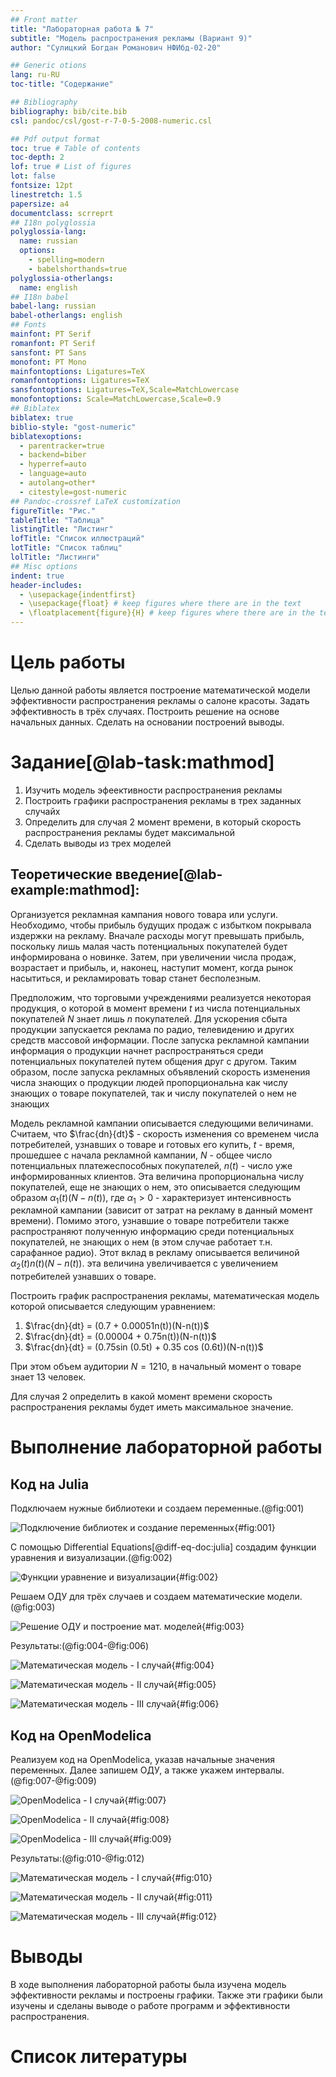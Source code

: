 ```yaml
---
## Front matter
title: "Лабораторная работа № 7"
subtitle: "Модель распространения рекламы (Вариант 9)"
author: "Сулицкий Богдан Романович НФИбд-02-20"

## Generic otions
lang: ru-RU
toc-title: "Содержание"

## Bibliography
bibliography: bib/cite.bib
csl: pandoc/csl/gost-r-7-0-5-2008-numeric.csl

## Pdf output format
toc: true # Table of contents
toc-depth: 2
lof: true # List of figures
lot: false
fontsize: 12pt
linestretch: 1.5
papersize: a4
documentclass: scrreprt
## I18n polyglossia
polyglossia-lang:
  name: russian
  options:
    - spelling=modern
    - babelshorthands=true
polyglossia-otherlangs:
  name: english
## I18n babel
babel-lang: russian
babel-otherlangs: english
## Fonts
mainfont: PT Serif
romanfont: PT Serif
sansfont: PT Sans
monofont: PT Mono
mainfontoptions: Ligatures=TeX
romanfontoptions: Ligatures=TeX
sansfontoptions: Ligatures=TeX,Scale=MatchLowercase
monofontoptions: Scale=MatchLowercase,Scale=0.9
## Biblatex
biblatex: true
biblio-style: "gost-numeric"
biblatexoptions:
  - parentracker=true
  - backend=biber
  - hyperref=auto
  - language=auto
  - autolang=other*
  - citestyle=gost-numeric
## Pandoc-crossref LaTeX customization
figureTitle: "Рис."
tableTitle: "Таблица"
listingTitle: "Листинг"
lofTitle: "Список иллюстраций"
lotTitle: "Список таблиц"
lolTitle: "Листинги"
## Misc options
indent: true
header-includes:
  - \usepackage{indentfirst}
  - \usepackage{float} # keep figures where there are in the text
  - \floatplacement{figure}{H} # keep figures where there are in the text
---
```

# Цель работы

Целью данной работы является построение математической модели эффективности распространения рекламы о салоне красоты. Задать эффективность в трёх случаях.
Построить решение на основе начальных данных. Сделать на основании построений выводы.

# Задание[@lab-task:mathmod]

1.  Изучить модель эфеективности распространения рекламы
2.	Построить графики распространения рекламы в трех заданных случайх
3.	Определить для случая 2 момент времени, в который скорость распространения рекламы будет максимальной
4.	Сделать выводы из трех моделей

## Теоретические введение[@lab-example:mathmod]:

Организуется рекламная кампания нового товара или услуги. Необходимо, чтобы прибыль будущих продаж с избытком покрывала издержки на рекламу. Вначале расходы могут превышать прибыль, поскольку лишь малая часть потенциальных покупателей будет информирована о новинке. Затем, при увеличении числа продаж, возрастает и прибыль, и, наконец, наступит момент, когда рынок насытиться, и рекламировать товар станет бесполезным.

Предположим, что торговыми учреждениями реализуется некоторая продукция, о которой в момент времени $t$ из числа потенциальных покупателей $N$ знает лишь $n$ покупателей. Для ускорения сбыта продукции запускается реклама по радио, телевидению и других средств массовой информации. После запуска рекламной кампании информация о продукции начнет распространяться среди потенциальных покупателей путем общения друг с другом. Таким образом, после запуска рекламных объявлений скорость изменения числа знающих о продукции людей пропорциональна как числу знающих о товаре покупателей, так и числу покупателей о нем не знающих

Модель рекламной кампании описывается следующими величинами.
Считаем, что $\frac{dn}{dt}$ - скорость изменения со временем числа потребителей, узнавших о товаре и готовых его купить,
$t$ - время, прошедшее с начала рекламной кампании,
$N$ - общее число потенциальных платежеспособных покупателей,
$n(t)$ - число  уже информированных клиентов.
Эта величина пропорциональна числу покупателей, еще не знающих о нем, это описывается следующим образом
$\alpha _1(t)(N-n(t))$, где $\alpha _1>0$ -  характеризует интенсивность рекламной кампании (зависит от затрат на рекламу в данный момент времени).
Помимо этого, узнавшие о товаре потребители также распространяют полученную информацию среди потенциальных покупателей, не знающих о нем (в этом случае работает т.н. сарафанное радио). Этот вклад в рекламу описывается величиной  $\alpha _2(t)n(t)(N-n(t))$. эта величина увеличивается с увеличением потребителей узнавших о товаре.

Построить график распространения рекламы, математическая модель которой описывается следующим уравнением:

1.	$\frac{dn}{dt} = (0.7 + 0.00051n(t))(N-n(t))$
2.	$\frac{dn}{dt} = (0.00004 + 0.75n(t))(N-n(t))$
3.	$\frac{dn}{dt} = (0.75sin (0.5t) + 0.35 cos (0.6t))(N-n(t))$

При этом объем аудитории $N = 1210$, в начальный момент о товаре знает 13 человек.

Для случая 2 определить в какой момент времени скорость распространения рекламы будет иметь максимальное значение.

# Выполнение лабораторной работы

## Код на Julia

Подключаем нужные библиотеки и создаем переменные.(@fig:001)

![Подключение библиотек и создание переменных](./image/01.png){#fig:001}

С помощью Differential Equations[@diff-eq-doc:julia] создадим функции уравнения и визуализации.(@fig:002)

![Функции уравнение и визуализации](./image/02.png){#fig:002}

Решаем ОДУ для трёх случаев и создаем математические модели.(@fig:003)

![Решение ОДУ и построение мат. моделей](./image/03.png){#fig:003}

Результаты:(@fig:004-@fig:006)

![Математическая модель - I случай](./image/Figure_1.png){#fig:004}

![Математическая модель - II случай](./image/Figure_2.png){#fig:005}

![Математическая модель - III случай](./image/Figure_3.png){#fig:006}

## Код на OpenModelica

Реализуем код на OpenModelica, указав начальные значения переменных. Далее запишем ОДУ, а также укажем интервалы.(@fig:007-@fig:009)

![OpenModelica - I случай](./image/04.png){#fig:007}

![OpenModelica - II случай](./image/05.png){#fig:008}

![OpenModelica - III случай](./image/06.png){#fig:009}

Результаты:(@fig:010-@fig:012)

![Математическая модель - I случай](./image/model_1.png){#fig:010}

![Математическая модель - II случай](./image/model_2.png){#fig:011}

![Математическая модель - III случай](./image/model_3.png){#fig:012}

# Выводы

В ходе выполнения лабораторной работы была изучена модель эффективности рекламы и построены графики. Также эти графики были изучены и сделаны выводе о работе программ и эффективности распространения.

# Список литературы 